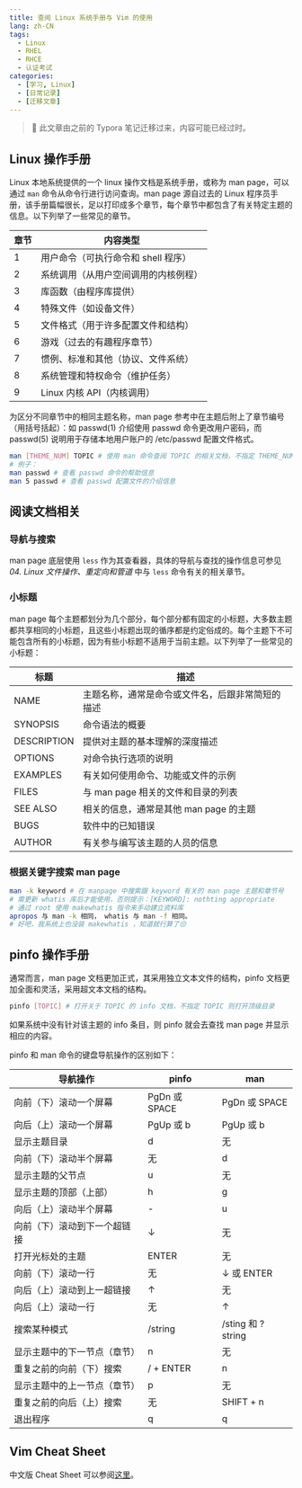 ```yaml
---
title: 查阅 Linux 系统手册与 Vim 的使用
lang: zh-CN
tags: 
  - Linux
  - RHEL
  - RHCE
  - 认证考试
categories: 
  - [学习, Linux]
  - [日常记录]
  - [迁移文章]
---
```

> 🔴 此文章由之前的 Typora 笔记迁移过来，内容可能已经过时。

## Linux 操作手册

​Linux 本地系统提供的一个 linux 操作文档是系统手册，或称为 man page，可以通过 `man` 命令从命令行进行访问查询。man page 源自过去的 Linux 程序员手册，该手册篇幅很长，足以打印成多个章节，每个章节中都包含了有关特定主题的信息。以下列举了一些常见的章节。

| 章节  | 内容类型 |
| --- | --- |
| 1   | 用户命令（可执行命令和 shell 程序） |
| 2   | 系统调用（从用户空间调用的内核例程） |
| 3   | 库函数（由程序库提供） |
| 4   | 特殊文件（如设备文件） |
| 5   | 文件格式（用于许多配置文件和结构） |
| 6   | 游戏（过去的有趣程序章节） |
| 7   | 惯例、标准和其他（协议、文件系统） |
| 8   | 系统管理和特权命令（维护任务） |
| 9   | Linux 内核 API（内核调用） |

​为区分不同章节中的相同主题名称，man page 参考中在主题后附上了章节编号（用括号括起）：如 passwd(1) 介绍使用 passwd 命令更改用户密码，而 passwd(5) 说明用于存储本地用户账户的 /etc/passwd 配置文件格式。

```bash
man [THEME_NUM] TOPIC # 使用 man 命令查阅 TOPIC 的相关文档，不指定 THEME_NUM 则默认为 1
# 例子：
man passwd # 查看 passwd 命令的帮助信息
man 5 passwd # 查看 passwd 配置文件的介绍信息
```

## 阅读文档相关

### 导航与搜索

​man page 底层使用 `less` 作为其查看器，具体的导航与查找的操作信息可参见 *04. Linux 文件操作、重定向和管道* 中与 `less` 命令有关的相关章节。

### 小标题

​man page 每个主题都划分为几个部分，每个部分都有固定的小标题，大多数主题都共享相同的小标题，且这些小标题出现的循序都是约定俗成的。每个主题下不可能包含所有的小标题，因为有些小标题不适用于当前主题。以下列举了一些常见的小标题：

| 标题  | 描述  |
| --- | --- |
| NAME | 主题名称，通常是命令或文件名，后跟非常简短的描述 |
| SYNOPSIS | 命令语法的概要 |
| DESCRIPTION | 提供对主题的基本理解的深度描述 |
| OPTIONS | 对命令执行选项的说明 |
| EXAMPLES | 有关如何使用命令、功能或文件的示例 |
| FILES | 与 man page 相关的文件和目录的列表 |
| SEE ALSO | 相关的信息，通常是其他 man page 的主题 |
| BUGS | 软件中的已知错误 |
| AUTHOR | 有关参与编写该主题的人员的信息 |

### 根据关键字搜索 man page

```bash
man -k keyword # 在 manpage 中搜索跟 keyword 有关的 man page 主题和章节号
# 需更新 whatis 库后才能使用，否则提示：[KEYWORD]: nothting appropriate
# 通过 root 使用 makewhatis 指令来手动建立资料库 
apropos 与 man -k 相同， whatis 与 man -f 相同。
# 好吧，我系统上也没装 makewhatis ，知道就行算了😒
```

## pinfo 操作手册

​通常而言，man page 文档更加正式，其采用独立文本文件的结构，pinfo 文档更加全面和灵活，采用超文本文档的结构。

```bash
pinfo [TOPIC] # 打开关于 TOPIC 的 info 文档，不指定 TOPIC 则打开顶级目录
```

如果系统中没有针对该主题的 info 条目，则 pinfo 就会去查找 man page 并显示相应的内容。

​pinfo 和 man 命令的键盘导航操作的区别如下：

| 导航操作 | pinfo | man |
| --- | --- | --- |
| 向前（下）滚动一个屏幕 | PgDn 或 SPACE | PgDn 或 SPACE |
| 向后（上）滚动一个屏幕 | PgUp 或 b | PgUp 或 b |
| 显示主题目录 | d   | 无   |
| 向前（下）滚动半个屏幕 | 无   | d   |
| 显示主题的父节点 | u   | 无   |
| 显示主题的顶部（上部） | h   | g   |
| 向后（上）滚动半个屏幕 | -   | u   |
| 向前（下）滚动到下一个超链接 | ↓   | 无   |
| 打开光标处的主题 | ENTER | 无   |
| 向前（下）滚动一行 | 无   | ↓ 或 ENTER |
| 向后（上）滚动到上一超链接 | ↑   | 无   |
| 向后（上）滚动一行 | 无   | ↑   |
| 搜索某种模式 | /string | /sting 和 ?string |
| 显示主题中的下一节点（章节） | n   | 无   |
| 重复之前的向前（下）搜索 | / + ENTER | n   |
| 显示主题中的上一节点（章节） | p   | 无   |
| 重复之前的向后（上）搜索 | 无   | SHIFT + n |
| 退出程序 | q   | q   |

## Vim Cheat Sheet

​中文版 Cheat Sheet 可以参阅[这里](https://vim.rtorr.com/lang/zh_cn)。